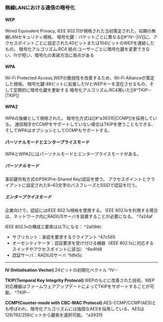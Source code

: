 ### 無線LANにおける通信の暗号化

#### WEP
Wired Equivalent Privacy, IEEE 802.11が規格された当初策定された、初期の無線LANセキュリティ規格。
暗号化鍵：パケットごとに異なる[[#^IV--|IV]]に、アクセスポイントごとに設定された40ビットまたは104ビットのWEPを連結したもの。
暗号化アルゴリズム:RC4
弱点:ユーザーごとに暗号化鍵を変更できない、IVが短い、暗号化の実装方法に弱点がある
#### WPA
Wi-Fi Protected Access,WEPの脆弱性を改善するため、Wi-Fi Allianceが策定した規格。
暗号化鍵:48ビットに拡張したIVとWEPキーを混在させるもの、そして定期的に暗号化鍵を更新する
暗号化アルゴリズム:RC4用いた[[#^TKIP--|TKIP]]

#### WPA2
WPAの後継として規格された。
暗号化方式は[[#^a39315|CCMP]]を採用している。
通信相手がCCMPをサポートしていない場合はTKIPを使うこともできる、そしてWPAはオプションとしてCCMPもサポートする。

#### パーソナルモードとエンタープライスモード
WPAとWPA2にはパーソナルモードとエンタープライスモードがある。

##### パーソナルモード
事前鍵共有方式のPSK(Pre-Shared Key)認証を使う。
アクセスポイントとクライアントに設定された8~63文字のパスフレーズとSSIDで認証を行う。

##### エンタープライスモード
企業向けで、認証にはIEEE 802.1x規格を使用する。
IEEE 802.1xを利用する場合は、ネットワーク内にRADIUSサーバを設置することが必要になる。 ^7a24af

IEEE 802.1xの構成三要素は以下になる： ^2a09dc
- サブリカント：承認を要求するクライアント ^47c565
- オーセンティケータ：認証要求を受け付ける機器（IEEE 802.1xに対応するスイッチやアクセスポイントに該当） ^6e4fd8
- 認証サーバ：RADIUSサーバ  ^fdfe5c


---
**IV (Initialisation Vector)**:24ビットの初期化ベクトル ^IV--

**TKIP(Temporal Key Integrity Protocol)**:WEPのもとに改善された技術、WEP対応機器はファームウェアアップデートによってTKIPをサポートすることが可能。 ^TKIP--

**CCMP(Counter-mode with CBC-MAC Protocol)**:AES-CCMP/CCMP(AES)とも呼ばわれ、暗号化アルゴリズムには強固なAESを採用している、AESは128/192/256ビットから鍵長を選択可能。 ^a39315
